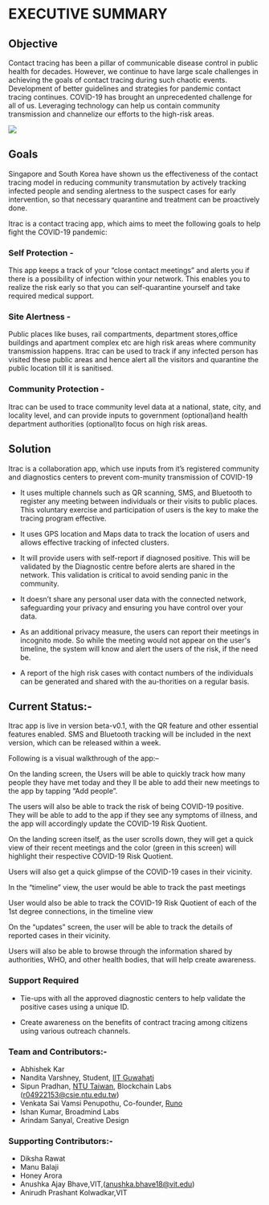 # EXECUTIVE SUMMARY

## Objective
Contact tracing has been a pillar of communicable disease control in public health for decades. However, we  continue to have large scale challenges in achieving the goals of contact tracing during such chaotic events. Development of better guidelines and strategies for pandemic contact tracing continues. COVID-19 has brought an unprecedented challenge for all of us. Leveraging technology can help us contain community transmission and channelize our efforts to the high-risk areas.

![](https://user-images.githubusercontent.com/54904421/78705361-f0519380-793f-11ea-8b98-8e2fbe7c0a29.jpeg)

## Goals
Singapore and South Korea have shown us the effectiveness of the contact tracing model in reducing community transmutation by actively tracking infected people and sending alertness to the suspect cases for early intervention, so that necessary quarantine and treatment can be proactively done.

Itrac is a contact tracing app, which aims to meet the following goals to help fight the COVID-19 pandemic:

### Self Protection - 
This app keeps a track of your “close contact meetings” and alerts you if there is a possibility of infection within your network. This enables you to realize the risk early so that you can self-quarantine yourself and take required medical support.

### Site Alertness - 
Public places like buses, rail compartments, department stores,office buildings and apartment complex etc are high risk areas where community transmission happens. Itrac can be used to track if any infected person has visited these public areas and hence alert all the visitors and quarantine the public location till it is sanitised.

### Community Protection - 
Itrac can be used to trace community level data at a national, state, city, and locality level, and can provide inputs to government (optional)and health department authorities (optional)to focus on high risk areas. 

## Solution
Itrac is a collaboration app, which use inputs from it’s registered community and diagnostics centers to prevent com-munity transmission of COVID-19

-	It uses multiple channels such as QR scanning, SMS, and Bluetooth to register any meeting between individuals or their visits to public places. This voluntary exercise and participation of users is the key to make the tracing program effective.

-	It uses GPS location and Maps data to track the location of users and allows effective tracking of infected clusters.

-	It will provide users with self-report if diagnosed positive. This will be validated by the Diagnostic centre before alerts are shared in the network. This validation is critical to avoid sending panic in the community.

-	It doesn’t share any personal user data with the connected network, safeguarding your privacy and ensuring you have control over your data.

-	As an additional privacy measure, the users can report their meetings in incognito mode. So while the meeting would not appear on the user's timeline, the system will know and alert the users of the risk, if the need be.
-	A report of the high risk cases with contact numbers of the individuals can be generated and shared with the au-thorities on a regular basis. 

## Current Status:-
Itrac app is live in version beta-v0.1, with the QR feature and other essential features enabled. SMS and Bluetooth tracking will be included in the next version, which can be released within a week. 

Following is a visual walkthrough of the app:– 

 	



On the landing screen, the Users will be able to quickly track how many people they have met today and they ll be able to add their new meetings to the app by tapping “Add people”.



The users will also be able to track the risk of being COVID-19 positive. They will be able to add to the app if they see any symptoms of illness, and the app will accordingly update the COVID-19 Risk Quotient.
 	



On the landing screen itself, as the user scrolls down, they will get a quick view of their recent meetings and the color (green in this screen) will highlight their respective COVID-19 Risk Quotient.




Users will also get a quick glimpse of the COVID-19 cases in their vicinity.
	
 	



In the “timeline” view, the user would be able to track the past meetings






User would also be able to track the COVID-19 Risk Quotient of each of the 1st degree connections, in the timeline view
 	






On the “updates” screen, the user will be able to track the details of reported cases in their vicinity. 





Users will also be able to browse through the information shared by authorities, WHO, and other health bodies, that will help create awareness.
   

### Support Required
-	Tie-ups with all the approved diagnostic centers to help validate the positive cases using a unique ID.

-	Create awareness on the benefits of contract tracing among citizens using various outreach channels. 



### Team and Contributors:-

- Abhishek Kar
- Nandita Varshney, Student, [IIT Guwahati](http://www.iitg.ac.in/)
- Sipun Pradhan, [NTU Taiwan](https://www.ntu.edu.tw/english/), Blockchain Labs (r04922153@csie.ntu.edu.tw)
- Venkata Sai Vamsi Penupothu, Co-founder,  [Runo](https://runo.in/)
- Ishan Kumar, Broadmind Labs 
- Arindam Sanyal, Creative Design

### Supporting Contributors:-

- Diksha Rawat
- Manu Balaji
- Honey Arora
- Anushka Ajay Bhave,VIT,(anushka.bhave18@vit.edu)
- Anirudh Prashant Kolwadkar,VIT
